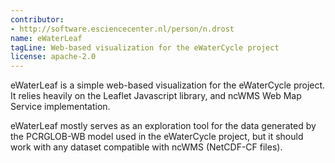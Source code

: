 ```yaml
---
contributor:
- http://software.esciencecenter.nl/person/n.drost
name: eWaterLeaf
tagLine: Web-based visualization for the eWaterCycle project
license: apache-2.0
---
```

eWaterLeaf is a simple web-based visualization for the eWaterCycle project. It relies heavily on the Leaflet Javascript library, and ncWMS Web Map Service implementation.

eWaterLeaf mostly serves as an exploration tool for the data generated by the PCRGLOB-WB model used in the eWaterCycle project, but it should work with any dataset compatible with ncWMS (NetCDF-CF files).
